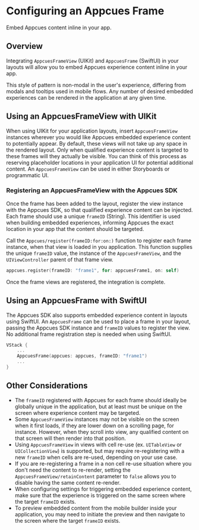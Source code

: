 # Configuring an Appcues Frame

Embed Appcues content inline in your app.

## Overview 

Integrating ``AppcuesFrameView`` (UIKit) and ``AppcuesFrame`` (SwiftUI) in your layouts will allow you to embed Appcues experience content inline in your app.

This style of pattern is non-modal in the user's experience, differing from modals and tooltips used in mobile flows. Any number of desired embedded experiences can be rendered in the application at any given time.

## Using an AppcuesFrameView with UIKit

When using UIKit for your application layouts, insert ``AppcuesFrameView`` instances wherever you would like Appcues embedded experience content to potentially appear. By default, these views will not take up any space in the rendered layout. Only when qualified experience content is targeted to these frames will they actually be visible. You can think of this process as reserving placeholder locations in your application UI for potential additional content. An ``AppcuesFrameView`` can be used in either Storyboards or programmatic UI.

### Registering an AppcuesFrameView with the Appcues SDK

Once the frame has been added to the layout, register the view instance with the Appcues SDK, so that qualified experience content can be injected. Each frame should use a unique `frameID` (String). This identifier is used when building embedded experiences, informing Appcues the exact location in your app that the content should be targeted.

Call the ``Appcues/register(frameID:for:on:)`` function to register each frame instance, when that view is loaded in you application. This function supplies the unique `frameID` value, the instance of the ``AppcuesFrameView``, and the `UIViewController` parent of that frame view.

```swift
appcues.register(frameID: "frame1", for: appcuesFrame1, on: self)
```

Once the frame views are registered, the integration is complete.

## Using an AppcuesFrame with SwiftUI

The Appcues SDK also supports embedded experience content in layouts using SwiftUI. An ``AppcuesFrame`` can be used to place a frame in your layout, passing the Appcues SDK instance and `frameID` values to register the view. No additional frame registration step is needed when using SwiftUI.

```swift
VStack {
    ...
    AppcuesFrame(appcues: appcues, frameID: "frame1")
    ...
}
```

## Other Considerations

* The `frameID` registered with Appcues for each frame should ideally be globally unique in the application, but at least must be unique on the screen where experience content may be targeted. 
* Some ``AppcuesFrameView`` instances may not be visible on the screen when it first loads, if they are lower down on a scrolling page, for instance. However, when they scroll into view, any qualified content on that screen will then render into that position.
* Using ``AppcuesFrameView`` in views with cell re-use (ex. `UITableView` or `UICollectionView`) is supported, but may require re-registering with a new `frameID` when cells are re-used, depending on your use case.
* If you are re-registering a frame in a non cell re-use situation where you don't need the content to re-render, setting the ``AppcuesFrameView/retainContent`` parameter to `false` allows you to disable having the same content re-render.
* When configuring settings for triggering embedded experience content, make sure that the experience is triggered on the same screen where the target `frameID` exists.
* To preview embedded content from the mobile builder inside your application, you may need to initiate the preview and then navigate to the screen where the target `frameID` exists.
